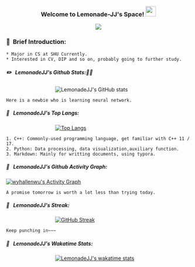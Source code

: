 <h3 align="center">
  Welcome to Lemonade-JJ's Space!
  <img src="https://media.giphy.com/media/hvRJCLFzcasrR4ia7z/giphy.gif" width="28">
</h3>

<!-- Typing SVG by DenverCoder1 - https://github.com/DenverCoder1/readme-typing-svg -->
<p align="center">
  <a href="https://github.com/DenverCoder1/readme-typing-svg"><img src="https://readme-typing-svg.herokuapp.com/?lines=Hi,%20This%20is%20Lemonade-JJ.%20&font=Fira%20Code&center=true&width=440&height=45&color=blue&vCenter=true&size=25"></a>
</p>


### :notebook_with_decorative_cover: &nbsp;Brief Introduction:
    * Major in CS at SHU Currently. 
    * Interested in CV, DIP and so on, probably going to further study.

##### :pencil2: &nbsp; LemonadeJJ's Github Stats::punch::punch:

  &nbsp;   &nbsp;   &nbsp;   &nbsp;   &nbsp;   &nbsp;   &nbsp;   &nbsp;   &nbsp;   &nbsp;   &nbsp;   &nbsp;   &nbsp;   &nbsp;   &nbsp;   &nbsp;   &nbsp; ![LemonadeJJ's GitHub stats](https://github-readme-stats.vercel.app/api?username=LemonadeJJ&show_icons=true&theme=radical)

<!--- 
themes: dark, radical, merko, gruvbox, tokyonight, onedark, cobalt, synthwave, highcontrast, dracula
--->
    Here is a newbie who is learning neural network.
    

##### :straight_ruler:  &nbsp; LemonadeJJ's Top Langs:  

  &nbsp;   &nbsp;   &nbsp;   &nbsp;   &nbsp;   &nbsp;   &nbsp;   &nbsp;   &nbsp;   &nbsp;   &nbsp;   &nbsp;   &nbsp;   &nbsp;   &nbsp;   &nbsp;   &nbsp; [![Top Langs](https://github-readme-stats.vercel.app/api/top-langs/?username=LemonadeJJ&layout=compact&show_icons=true&theme=synthwave&theme=cobalt)](https://github.com/LemonadeJJ/github-readme-stats)  

    1. C++: Commonly-used programming language, get familiar with C++ 11 / 17.
    2. Python: Data processing, data visualization,auxiliary function.
    3. Markdown: Mainly for writting documents, using typora.  
    
##### :dizzy: &nbsp; LemonadeJJ's Github Activity Graph:  

<!-- https://github.com/ashutosh00710/github-readme-activity-graph -->
<a href="https://github.com/ashutosh00710/github-readme-activity-graph"><img alt="wyhallenwu's Activity Graph" src="https://denvercoder1-activity-graph.herokuapp.com/graph/?username=LemonadeJJ&bg_color=1F222E&color=F8D866&line=F85D7F&point=FFFFFF&hide_border=true" /></a>  

    A promise tomorrow is worth a lot less than trying today.  
    
##### :dash:  &nbsp; LemonadeJJ's Streak:  

  &nbsp;   &nbsp;   &nbsp;   &nbsp;   &nbsp;   &nbsp;   &nbsp;   &nbsp;   &nbsp;   &nbsp;   &nbsp;   &nbsp;   &nbsp;   &nbsp;   &nbsp;   &nbsp;   &nbsp; [![GitHub Streak](https://github-readme-streak-stats.herokuapp.com/?user=LemonadeJJ&theme=dark)](https://git.io/streak-stats)  
  
    Keep punching in~~~

##### :mushroom:  &nbsp; LemonadeJJ's Wakatime Stats:

  &nbsp;   &nbsp;   &nbsp;   &nbsp;   &nbsp;   &nbsp;   &nbsp;   &nbsp;   &nbsp;   &nbsp;   &nbsp;   &nbsp;   &nbsp;   &nbsp;   &nbsp;   &nbsp;   &nbsp; 
[![LemonadeJJ's wakatime stats](https://github-readme-stats.vercel.app/api/wakatime?username=LemonadeJJ)](https://github.com/anuraghazra/github-readme-stats)
